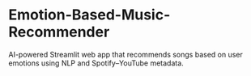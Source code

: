 # Emotion-Based-Music-Recommender
AI-powered Streamlit web app that recommends songs based on user emotions using NLP and Spotify–YouTube metadata.
